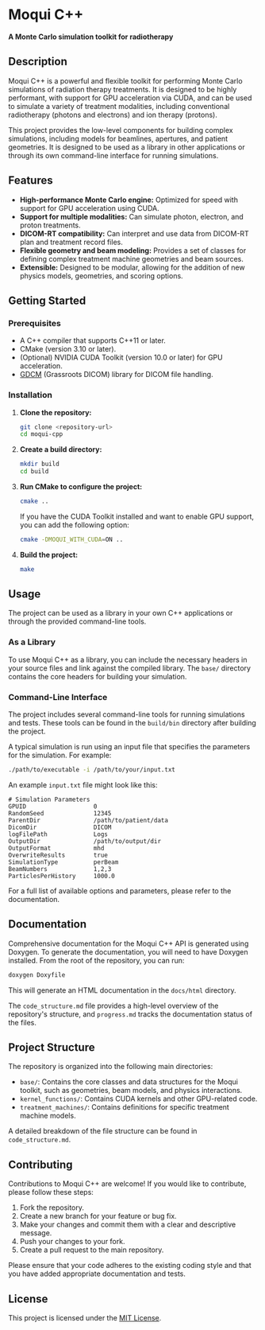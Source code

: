 # Moqui C++

**A Monte Carlo simulation toolkit for radiotherapy**

## Description

Moqui C++ is a powerful and flexible toolkit for performing Monte Carlo simulations of radiation therapy treatments. It is designed to be highly performant, with support for GPU acceleration via CUDA, and can be used to simulate a variety of treatment modalities, including conventional radiotherapy (photons and electrons) and ion therapy (protons).

This project provides the low-level components for building complex simulations, including models for beamlines, apertures, and patient geometries. It is designed to be used as a library in other applications or through its own command-line interface for running simulations.

## Features

-   **High-performance Monte Carlo engine:** Optimized for speed with support for GPU acceleration using CUDA.
-   **Support for multiple modalities:** Can simulate photon, electron, and proton treatments.
-   **DICOM-RT compatibility:** Can interpret and use data from DICOM-RT plan and treatment record files.
-   **Flexible geometry and beam modeling:** Provides a set of classes for defining complex treatment machine geometries and beam sources.
-   **Extensible:** Designed to be modular, allowing for the addition of new physics models, geometries, and scoring options.

## Getting Started

### Prerequisites

-   A C++ compiler that supports C++11 or later.
-   CMake (version 3.10 or later).
-   (Optional) NVIDIA CUDA Toolkit (version 10.0 or later) for GPU acceleration.
-   [GDCM](http://gdcm.sourceforge.net/) (Grassroots DICOM) library for DICOM file handling.

### Installation

1.  **Clone the repository:**
    ```bash
    git clone <repository-url>
    cd moqui-cpp
    ```

2.  **Create a build directory:**
    ```bash
    mkdir build
    cd build
    ```

3.  **Run CMake to configure the project:**
    ```bash
    cmake ..
    ```
    If you have the CUDA Toolkit installed and want to enable GPU support, you can add the following option:
    ```bash
    cmake -DMOQUI_WITH_CUDA=ON ..
    ```

4.  **Build the project:**
    ```bash
    make
    ```

## Usage

The project can be used as a library in your own C++ applications or through the provided command-line tools.

### As a Library

To use Moqui C++ as a library, you can include the necessary headers in your source files and link against the compiled library. The `base/` directory contains the core headers for building your simulation.

### Command-Line Interface

The project includes several command-line tools for running simulations and tests. These tools can be found in the `build/bin` directory after building the project.

A typical simulation is run using an input file that specifies the parameters for the simulation. For example:

```bash
./path/to/executable -i /path/to/your/input.txt
```

An example `input.txt` file might look like this:

```
# Simulation Parameters
GPUID                   0
RandomSeed              12345
ParentDir               /path/to/patient/data
DicomDir                DICOM
logFilePath             Logs
OutputDir               /path/to/output/dir
OutputFormat            mhd
OverwriteResults        true
SimulationType          perBeam
BeamNumbers             1,2,3
ParticlesPerHistory     1000.0
```

For a full list of available options and parameters, please refer to the documentation.

## Documentation

Comprehensive documentation for the Moqui C++ API is generated using Doxygen. To generate the documentation, you will need to have Doxygen installed. From the root of the repository, you can run:

```bash
doxygen Doxyfile
```

This will generate an HTML documentation in the `docs/html` directory.

The `code_structure.md` file provides a high-level overview of the repository's structure, and `progress.md` tracks the documentation status of the files.

## Project Structure

The repository is organized into the following main directories:

-   `base/`: Contains the core classes and data structures for the Moqui toolkit, such as geometries, beam models, and physics interactions.
-   `kernel_functions/`: Contains CUDA kernels and other GPU-related code.
-   `treatment_machines/`: Contains definitions for specific treatment machine models.

A detailed breakdown of the file structure can be found in `code_structure.md`.

## Contributing

Contributions to Moqui C++ are welcome! If you would like to contribute, please follow these steps:

1.  Fork the repository.
2.  Create a new branch for your feature or bug fix.
3.  Make your changes and commit them with a clear and descriptive message.
4.  Push your changes to your fork.
5.  Create a pull request to the main repository.

Please ensure that your code adheres to the existing coding style and that you have added appropriate documentation and tests.

## License

This project is licensed under the [MIT License](LICENSE).
